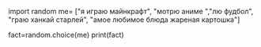 import random
me= ["я играю майнкрафт", "мотрю аниме ","лю фудбол", "граю ханкай старлей", "амое любимое блюда жареная картошка"]

fact=random.choice(me)
print(fact)
